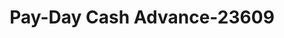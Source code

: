 ---
f_zip-code: 34429
f_state-code: FL
title: Pay-Day Cash Advance-23609
f_phone: 352-564-0700
f_city-only: Crystal River
f_address: 967 North Suncoast Boulevard Crystal River
f_location-unique-id: '23609'
slug: pay-day-cash-advance-23609
updated-on: '2024-05-30T13:46:58.046Z'
created-on: '2024-05-30T13:36:59.803Z'
published-on: '2024-05-30T13:54:32.469Z'
f_city-state: cms/city/crystal-river-fl.md
f_company: cms/company/pay-day-cash-advance.md
f_state: cms/state/florida.md
layout: '[payday-loan].html'
tags: payday-loan
---